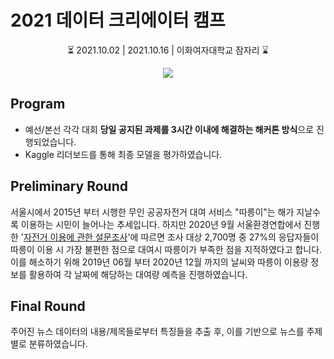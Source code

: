 # 2021 데이터 크리에이터 캠프
<p align="center"> ⏳ 2021.10.02 | 2021.10.16 | 이화여자대학교 잠자리 ⌛ </p>
<p align="center"><a href="http://creator.kbig.kr/"><img src="https://user-images.githubusercontent.com/63901494/137845544-dc611955-00f9-4f2e-8dc2-6dde2e62206c.png"></a></p>

## Program
* 예선/본선 각각 대회 **당일 공지된 과제를 3시간 이내에 해결하는 해커톤 방식**으로 진행되었습니다.
* Kaggle 리더보드를 통해 최종 모델을 평가하였습니다. 

## Preliminary Round
서울시에서 2015년 부터 시행한 무인 공공자전거 대여 서비스 "따릉이"는 해가 지날수록 이용하는 시민이 늘어나는 추세입니다. 하지만 2020년 9월 서울환경연합에서 진행한 '[자전거 이용에 관한 설문조사](http://ecoseoul.or.kr/archives/41430)'에 따르면 조사 대상 2,700명 중 27%의 응답자들이 따릉이 이용 시 가장 불편한 점으로 대여시 따릉이가 부족한 점을 지적하였다고 합니다. 이를 해소하기 위해 2019년 06월 부터 2020년 12월 까지의 날씨와 따릉이 이용량 정보를 활용하여 각 날짜에 해당하는 대여량 예측을 진행하였습니다. 

<!--
### Data

### Model

### Result
-->

## Final Round
주어진 뉴스 데이터의 내용/제목들로부터 특징들을 추출 후, 이를 기반으로 뉴스를 주제별로 분류하였습니다.

<!--
### Data
[AI-Hub 문서요약 텍스트](https://aihub.or.kr/aidata/8054)

### Model

### Result
-->

<!--
## Reference 
* [SKTBrain/Kobert](https://github.com/SKTBrain/KoBERT)

## Members
<table>
  <tr>
    <td align="center"><a href="https://github.com/Taehee-K"><img src="https://user-images.githubusercontent.com/63901494/129619988-1a959834-313c-443c-84c2-4fc2db8ef8f6.jpg" width="100" height="100"><br /><sub><b>김태희</b></sub></td>
    <td align="center"><a href="https://github.com/SK-jeong"><img src="https://user-images.githubusercontent.com/63901494/129582209-1d1d194e-cf3e-48d6-b097-35a7b855a683.jpg" width="100" height="100"><br /><sub><b>정성경</b></sub></td>
    <td align="center"><a href="https://github.com/jyjy318"><img src="https://user-images.githubusercontent.com/63901494/139084437-17d8f084-ee9c-4d20-b52a-e71f57a48991.png" width="100" height="100"><br /><sub><b>문지예</b></sub></td>
    <td align="center"><a href="https://github.com/YuKyeong97"><img src="https://user-images.githubusercontent.com/63901494/139084338-c1ff0768-8258-49d0-9628-66943e958814.png" width="100" height="100"><br /><sub><b>한유경</b></sub></td>
  </tr>
</table>

## Structure
-->